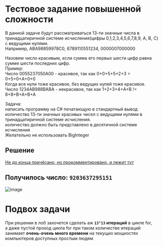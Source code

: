 # Тестовое задание повышенной сложности
В данной задаче будут рассматриваться 13-ти значные числа в тринадцатиричной системе исчисления(цифры 0,1,2,3,4,5,6,7,8,9, A, B, C) с ведущими нулями.  
Например, ABA98859978C0, 6789110551234, 0000007000000

Назовем число красивым, если сумма его первых шести цифр равна сумме шести последних цифр.  
Пример:  
Число 0055237050A00 - красивое, так как 0+0+5+5+2+3 = 0+5+0+A+0+0  
Когда все нули тоже красивое, без ведущих нулей тоже красивое.  
Число 1234AB988BABA - некрасивое, так как 1+2+3+4+A+B != 8+8+B+A+B+A​

Задача:  
написать программу на С# печатающую в стандартный вывод количество 13-ти значных красивых чисел с ведущими нулями в тринадцатиричной системе исчисления.  
количество должно быть представлено в десятичной системе исчисления  
Желательно не использовать BigInteger

## Решение
[Не до конца причёсано, но прокомментировано, и лежит тут](https://github.com/mcpontorez/DevilDozenApp/blob/master/DevilDozenApp/Program.cs)

## Получилось число: `9203637295151`
![image](https://github.com/mcpontorez/DevilDozenApp/assets/31940612/08c1192b-067e-4a07-bbe8-3630807c5d7a)

# Подвох задачи
При решении в лоб захочется сделать аж **`13^13` итераций** в цикле for,  
а даже пустой проход цикла for при таком количестве итераций занимает **очень-очень много времени** на текущих мощностях компьютеров
доступных простым людям

